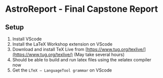 # AstroReport - Final Capstone Report

## Setup

1. Install VScode
2. Install the LaTeX Workshop extension on VScode
3. Download and install TeX Live from [https://www.tug.org/texlive/](https://www.tug.org/texlive/) (May take several hours)
4. Should be able to build and run latex files using the xelatex compiler now
5. Get the `LTeX – LanguageTool grammar` on VScode